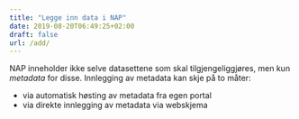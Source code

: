 ```yaml
---
title: "Legge inn data i NAP"
date: 2019-08-20T06:49:25+02:00
draft: false
url: /add/
---
```

NAP inneholder ikke selve datasettene som skal tilgjengeliggjøres, men kun *metadata* for disse. Innlegging av metadata kan skje på to måter:

 + via automatisk høsting av metadata fra egen portal
 + via direkte innlegging av metadata via webskjema

